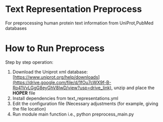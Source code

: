 # Text Representation Preprocess
For preprocessing human protein text information from UniProt,PubMed databases 
# How to Run Preprocess
Step by step operation:
1.	Download the Uniprot xml database: [https://www.uniprot.org/help/downloads](https://drive.google.com/file/d/1fOu7cWX9f-B-Ro41VvLGgG8eyGhV8IwD/view?usp=drive_link), unzip and place the **HOPER** file
2.	Install dependencies from text_representations.yml
3.	Edit the configuration file (Necessary adjustments (for example, giving the file location) 
4.	Run module main function i.e., python preprocess_main.py

